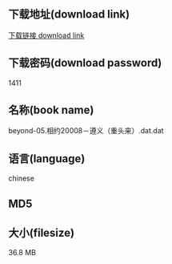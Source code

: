 ## 下载地址(download link)
[下载链接 download link](https://voluble-croquembouche-d321dc.netlify.app/?s=beyond-05.%E7%9B%B8%E7%BA%A620008%EF%BC%8D%E9%81%B5%E4%B9%89%EF%BC%88%E9%87%8D%E5%A4%B4%E6%9D%A5%EF%BC%89.dat)

## 下载密码(download password)
1411

## 名称(book name)
beyond-05.相约20008－遵义（重头来）.dat.dat

## 语言(language)
chinese

## MD5


## 大小(filesize)
36.8 MB
